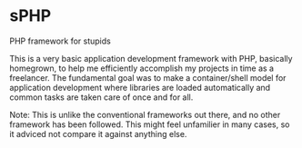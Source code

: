 # sPHP
PHP framework for stupids

This is a very basic application development framework with PHP, basically homegrown, to help me efficiently accomplish my projects in time as a freelancer. The fundamental goal was to make a container/shell model for application development where libraries are loaded automatically and common tasks are taken care of once and for all.

Note: This is unlike the conventional frameworks out there, and no other framework has been followed. This might feel unfamilier in many cases, so it adviced not compare it against anything else.
